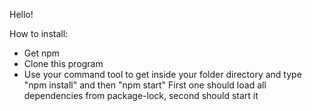 Hello!

How to install:
- Get npm
- Clone this program
- Use your command tool to get inside your folder directory and type
    "npm install" and then "npm start"
First one should load all dependencies from package-lock, second should start it